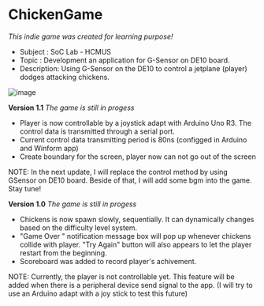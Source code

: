 # ChickenGame
_This indie game was created for learning purpose!_

+ Subject    : SoC Lab - HCMUS
+ Topic      : Development an application for G-Sensor on DE10 board.
+ Description: Using G-Sensor on the DE10 to control a jetplane (player) dodges attacking chickens.

![image](https://github.com/user-attachments/assets/dac34634-3a7a-4123-97df-bacb8d38d6ab)

**Version 1.1**
_The game is still in progess_
- Player is now controllable by a joystick adapt with Arduino Uno R3. The control data is transmitted through a serial port.
- Current control data transmitting period is 80ns (configged in Arduino and Winform app)
- Create boundary for the screen, player now can not go out of the screen

NOTE: In the next update, I will replace the control method by using GSensor on DE10 board. Beside of that, I will add some bgm into the game. Stay tune!

**Version 1.0**
_The game is still in progess_
- Chickens is now spawn slowly, sequentially. It can dynamically changes based on the difficulty level system.
- "Game Over " notification message box will pop up whenever chickens collide with player. "Try Again" button will also appears to let the player restart from the beginning.
- Scoreboard was added to record player's achivement.

NOTE: Currently, the player is not controllable yet. This feature will be added when there is a peripheral device send signal to the app.
(I will try to use an Arduino adapt with a joy stick to test this future)
